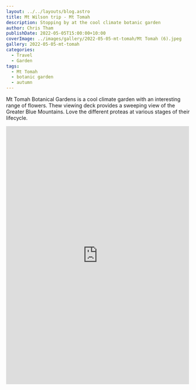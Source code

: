 ```yaml
---
layout: ../../layouts/blog.astro
title: Mt Wilson trip - Mt Tomah
description: Stopping by at the cool climate botanic garden
author: Chris Tham
publishDate: 2022-05-05T15:00:00+10:00
coverImage: ../images/gallery/2022-05-05-mt-tomah/Mt Tomah (6).jpeg
gallery: 2022-05-05-mt-tomah
categories:
  - Travel
  - Garden
tags:
  - Mt Tomah
  - botanic garden
  - autumn
---
```


Mt Tomah Botanical Gardens is a cool climate garden with an interesting range of flowers. Thew viewing deck provides a sweeping view of the Greater Blue Mountains. Love the different proteas at various stages of their lifecycle.

<iframe src="https://www.facebook.com/plugins/post.php?href=https%3A%2F%2Fwww.facebook.com%2Fchris1.tham%2Fposts%2Fpfbid0J34ULUqFVZ4pmNwD7XcxS1Ddcu35vCiN4fBHbJdcUnS79R4AM5cP2YsXNw7vRmvTl&show_text=true&width=500" width="500" height="703" style="border:none;overflow:hidden" scrolling="no" frameborder="0" allowfullscreen="true" allow="autoplay; clipboard-write; encrypted-media; picture-in-picture; web-share"></iframe>
